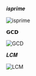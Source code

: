 𝒊𝒔𝒑𝒓𝒊𝒎𝒆

![isprime](https://github.com/noriakeivanfard/pythonClass/assets/137643989/ad0edfc2-b81b-4256-8197-dab2334c3821)

𝗚𝗖𝗗

![GCD](https://github.com/noriakeivanfard/pythonClass/assets/137643989/6b683cc5-1128-4c91-9efb-5ea1c417aa68)

𝑳𝑪𝑴

![LCM](https://github.com/noriakeivanfard/pythonClass/assets/137643989/cc9f1a0c-5951-48e8-aca7-f743c321c2df)
